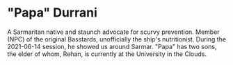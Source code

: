 

# "Papa" Durrani

A Sarmaritan native and staunch advocate for scurvy prevention.
Member (NPC) of the original Basstards, unofficially the ship's nutritionist.
During the 2021-06-14 session, he showed us around Sarmar.
"Papa" has two sons, the elder of whom, Rehan, is currently at the University in the Clouds.

